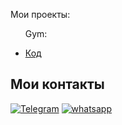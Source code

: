 Мои проекты:
<ul>

Gym:<li><a href = "https://github.com/Amirhad/Gym">Код</a></li>
</ul> 

## Мои контакты

[![Telegram](https://img.shields.io/badge/Telegram-111111?style=for-the-badge&logo=telegram)](https://t.me/Amir_095r)
[![whatsapp](https://img.shields.io/badge/whatsapp-111111?style=for-the-badge&logo=whatsapp)](https://wa.me/79377820630)

